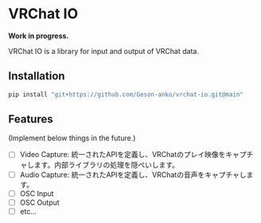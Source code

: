 # VRChat IO

**Work in progress.**

VRChat IO is a library for input and output of VRChat data.

## Installation

```bash
pip install "git+https://github.com/Geson-anko/vrchat-io.git@main"
```

## Features

(Implement below things in the future.)

- [ ] Video Capture: 統一されたAPIを定義し、VRChatのプレイ映像をキャプチャします。内部ライブラリの処理を隠ぺいします。
- [ ] Audio Capture: 統一されたAPIを定義し、VRChatの音声をキャプチャします。
- [ ] OSC Input
- [ ] OSC Output
- [ ] etc...
